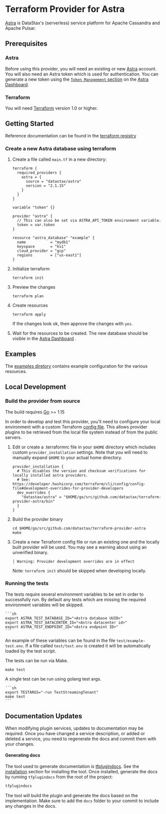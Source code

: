 # Terraform Provider for Astra

[Astra](https://astra.datastax.com/) is DataStax's (serverless) service platform for Apache Cassandra and Apache Pulsar.

## Prerequisites

### Astra

Before using this provider, you will need an existing or new [Astra](https://astra.datastax.com/) account.
You will also need an Astra token which is used for authentication.  You can generate a new token using
the [`Token Management` section](https://docs.datastax.com/en/astra-serverless/docs/getting-started/gs-grant-user-access.html#_generate_an_application_token) on the [Astra Dashboard](https://astra.datastax.com).

### Terraform

You will need [Terraform](https://www.terraform.io/) version 1.0 or higher.

## Getting Started

Reference documentation can be found in the [terraform registry](https://registry.terraform.io/providers/datastax/astra/latest/docs)

### Create a new Astra database using terraform

1. Create a file called `main.tf` in a new directory:

    ```hcl
    terraform {
      required_providers {
        astra = {
          source = "datastax/astra"
          version = "2.1.15"
        }
      }
    }

    variable "token" {}

    provider "astra" {
      // This can also be set via ASTRA_API_TOKEN environment variable.
      token = var.token
    }

    resource "astra_database" "example" {
      name           = "mydb1"
      keyspace       = "ks1"
      cloud_provider = "gcp"
      regions        = ["us-east1"]
    }
    ```

2. Initialize terraform

       terraform init

3. Preview the changes

       terraform plan

4. Create resources

       terraform apply

   If the changes look ok, then approve the changes with `yes`.

5. Wait for the resources to be created.  The new database should be visible
   in the [Astra Dashboard](https://astra.datastax.com/) .

## Examples

The [examples diretory](./examples) contains example configuration for the various resources.

## Local Development

### Build the provider from source

The build requires [Go](https://golang.org/doc/install) >= 1.15

In order to develop and test this provider, you'll need to configure your local environment
with a custom Terraform [config file](https://developer.hashicorp.com/terraform/cli/config/config-file).
This allows provider plugins to be retrieved from the local file system instead of from the
public servers.

1. Edit or create a .terraformrc file in your `$HOME` directory which includes custom
   `provider_installation` settings.  Note that you will need to manually
   expand `$HOME` to your actual home directory.

       provider_installation {
         # This disables the version and checksum verifications for locally installed astra providers.
         # See: https://developer.hashicorp.com/terraform/cli/config/config-file#development-overrides-for-provider-developers
         dev_overrides {
           "datastax/astra" = "$HOME/go/src/github.com/datastax/terraform-provider-astra/bin"
         }
       }

2. Build the provider binary

       cd $HOME/go/src/github.com/datastax/terraform-provider-astra
       make

3. Create a new Terraform config file or run an existing one and the locally built
   provider will be used.  You may see a warning about using an unverified binary.

       │ Warning: Provider development overrides are in effect

   Note: `terraform init` should be skipped when developing locally.


### Running the tests

The tests require several environment variables to be set in order to successfully
run.  By default any tests which are missing the required environment variables
will be skipped.

    ```sh
    export ASTRA_TEST_DATABASE_ID="<Astra database UUID>"
    export ASTRA_TEST_DATACENTER_ID="<Astra datacenter id>"
    export ASTRA_TEST_ENDPOINT_ID="<Astra endpoint ID>"
    ```

An example of these variables can be found in the file `test/example-test.env`.  If a
file called `test/test.env` is created it will be automatically loaded by the test script.

The tests can be run via Make.

    make test

A single test can be run using golang test args.

    ```sh
    export TESTARGS="-run TestStreamingTenant"
    make test
    ```

## Documentation Updates

When modifying plugin services, updates to documentation may be required. Once you have changed a service description,
or added or deleted a service, you need to regenerate the docs and commit them with your changes.

#### Generating docs

The tool used to generate documentation is [tfplugindocs](https://github.com/hashicorp/terraform-plugin-docs). See the [installation](https://github.com/hashicorp/terraform-plugin-docs#installation)
section for installing the tool. Once installed, generate the docs by running `tfplugindocs` from the root of the project:

```sh
tfplugindocs
```

The tool will build the plugin and generate the docs based on the implementation. Make sure to add the `docs` folder to your commit to include any changes in the docs.
